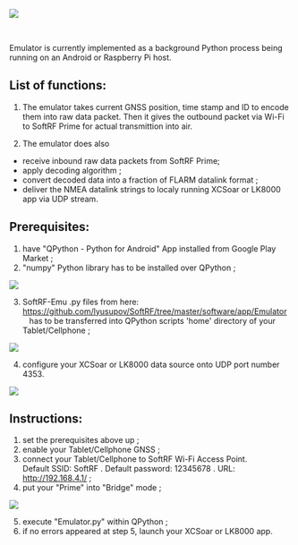 ![](https://github.com/lyusupov/SoftRF/raw/master/documents/images/LK8000-emu.jpg)

<br>

Emulator is currently implemented as a background Python process being running
on an Android or Raspberry Pi host.

## List of functions:

1) The emulator takes current GNSS position, time stamp and ID to encode them into raw data packet.
Then it gives the outbound packet via Wi-Fi to SoftRF Prime for actual transmittion into air.

2) The emulator does also 
 - receive inbound raw data packets from SoftRF Prime;
 - apply decoding algorithm ;
 - convert decoded data into a fraction of FLARM datalink format ; 
 - deliver the NMEA datalink strings to localy running XCSoar or LK8000 app via UDP stream.

## Prerequisites:

1) have "QPython - Python for Android" App installed from Google Play Market ;
2) "numpy" Python library has to be installed over QPython ;

![](https://github.com/lyusupov/SoftRF/raw/master/documents/images/qpython-lib.jpg)

3) SoftRF-Emu .py files from here: https://github.com/lyusupov/SoftRF/tree/master/software/app/Emulator
   has to be transferred into QPython scripts 'home' directory of your Tablet/Cellphone ;

![](https://github.com/lyusupov/SoftRF/raw/master/documents/images/Emulator-files.jpg)

4) configure your XCSoar or LK8000 data source onto UDP port number 4353.   

![](https://github.com/lyusupov/SoftRF/raw/master/documents/images/Prime-XCSoar-Settings.jpg)

## Instructions:

1) set the prerequisites above up ;
2) enable your Tablet/Cellphone GNSS ;
3) connect your Tablet/Cellphone to SoftRF Wi-Fi Access Point. <br>
   Default SSID: SoftRF . Default password: 12345678 . URL: http://192.168.4.1/ ;
4) put your "Prime" into "Bridge" mode ;

![](https://github.com/lyusupov/SoftRF/raw/master/documents/images/firmware-settings-bridge.jpg)

5) execute "Emulator.py" within QPython ;
6) if no errors appeared at step 5, launch your XCSoar or LK8000 app.
